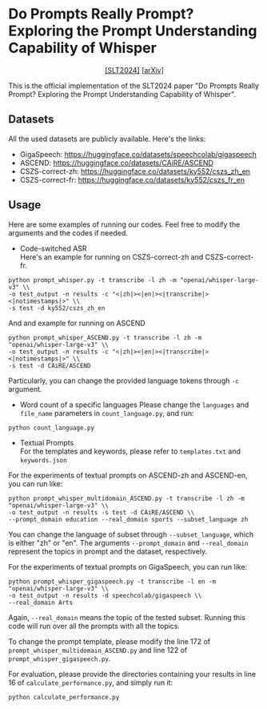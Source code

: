 # Do Prompts Really Prompt? Exploring the Prompt Understanding Capability of Whisper
<p align="center">
  <a href="https://2024.ieeeslt.org/">[SLT2024]</a> <a href="https://arxiv.org/abs/2406.05806">[arXiv]</a>
</p>

This is the official implementation of the SLT2024 paper "Do Prompts Really Prompt? Exploring the Prompt Understanding Capability of Whisper".

## Datasets
All the used datasets are publicly available. Here's the links:
- GigaSpeech: https://huggingface.co/datasets/speechcolab/gigaspeech
- ASCEND: https://huggingface.co/datasets/CAiRE/ASCEND
- CSZS-correct-zh: https://huggingface.co/datasets/ky552/cszs_zh_en
- CSZS-correct-fr: https://huggingface.co/datasets/ky552/cszs_fr_en

## Usage
Here are some examples of running our codes. Feel free to modify the arguments and the codes if needed.
* Code-switched ASR  
Here's an example for running on CSZS-correct-zh and CSZS-correct-fr. 
```
python prompt_whisper.py -t transcribe -l zh -m "openai/whisper-large-v3" \\
-o test_output -n results -c "<|zh|><|en|><|transcribe|><|notimestamps|>" \\
-s test -d ky552/cszs_zh_en
```
And and example for running on ASCEND
```
python prompt_whisper_ASCEND.py -t transcribe -l zh -m "openai/whisper-large-v3" \\
-o test_output -n results -c "<|zh|><|en|><|transcribe|><|notimestamps|>" \\
-s test -d CAiRE/ASCEND
```

Particularly, you can change the provided language tokens through ``-c`` argument.

* Word count of a specific languages
Please change the ``languages`` and ``file_name`` parameters in ``count_language.py``, and run:
```
python count_language.py
```


* Textual Prompts  
For the templates and keywords, please refer to ``templates.txt`` and ``keywords.json``

For the experiments of textual prompts on ASCEND-zh and ASCEND-en, you can run like:
```
python prompt_whisper_multidomain_ASCEND.py -t transcribe -l zh -m "openai/whisper-large-v3" \\
-o test_output -n results -s test -d CAiRE/ASCEND \\
--prompt_domain education --real_domain sports --subset_language zh
```
You can change the language of subset through ``--subset_language``, which is either "zh" or "en".
The arguments ``--prompt_domain`` and ``--real_domain`` represent the topics in prompt and the dataset, respectively.

For the experiments of textual prompts on GigaSpeech, you can run like:
```
python prompt_whisper_gigaspeech.py -t transcribe -l en -m "openai/whisper-large-v3" \\
-o test_output -n results -d speechcolab/gigaspeech \\
--real_domain Arts
```
Again, ``--real_domain`` means the topic of the tested subset. Running this code will run over all the prompts with all the topics.

To change the prompt template, please modify the line 172 of ``prompt_whisper_multidomain_ASCEND.py`` and line 122 of ``prompt_whisper_gigaspeech.py``.

For evaluation, please provide the directories containing your results in line 16 of ``calculate_performance.py``, and simply run it:
```
python calculate_performance.py
```

